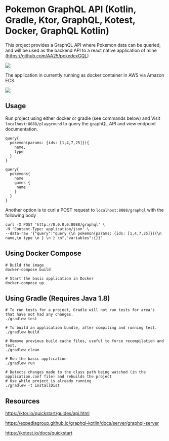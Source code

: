 # Pokemon GraphQL API (Kotlin, Gradle, Ktor, GraphQL, Kotest, Docker, GraphQL Kotlin)
This project provides a GraphQL API where Pokemon data can be queried, and will be used as the 
backend API to a react native application of mine (https://github.com/AA25/pokedexGQL)

![](https://j.gifs.com/P7RJjn.gif)

The application in currently running as docker container in AWS via Amazon ECS.

<img src="https://i.imgur.com/0uUI2Pl.png">

## Usage
Run project using either docker or gradle (see commands below) and
Visit `localhost:8088/playground` to query the graphQL API and view endpoint documentation.
```
query{
  pokemon(params: {ids: [1,4,7,25]}){
    name,
    type
  }
}

query{
  pokemons{
    name
    games {
     name
    }
  }
}
```
Another option is to curl a POST request to `localhost:8088/graphql` with the following body
```
curl -X POST 'http://0.0.0.0:8088/graphql' \
-H 'Content-Type: application/json' \
--data-raw '{"query":"query {\n pokemon(params: {ids: [1,4,7,25]}){\n name,\n type \n } \n } \n","variables":{}}'
```

## Using Docker Compose
```
# Build the image
docker-compose build

# Start the basic application in Docker
docker-compose up
```

## Using Gradle (Requires Java 1.8)
```
# To run tests for a project, Gradle will not run tests for area's that have not had any changes.
./gradlew test

# To build an application bundle, after compiling and running test.
./gradlew build

# Remove previous build cache files, useful to force recompilation and test.
./gradlew clean

# Run the basic application
./gradlew run

# Detects changes made to the class path being watched (in the application.conf file) and rebuilds the project
# Use while project is already running
./gradlew -t installDist
```

## Resources
https://ktor.io/quickstart/guides/api.html

https://expediagroup.github.io/graphql-kotlin/docs/server/graphql-server

https://kotest.io/docs/quickstart
